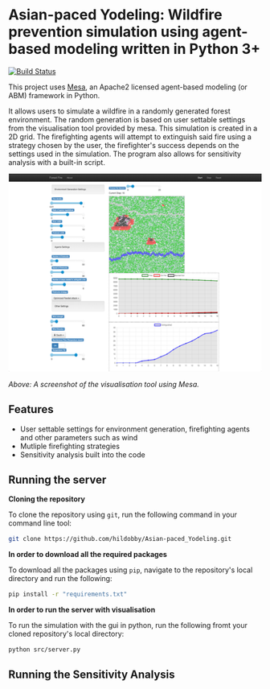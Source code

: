 Asian-paced Yodeling: Wildfire prevention simulation using agent-based modeling written in Python 3+
=========================================
[![Build Status](https://travis-ci.org/hildobby/Asian-paced_Yodeling.svg?branch=master)](https://travis-ci.org/hildobby/Asian-paced_Yodeling)

This project uses [Mesa](https://github.com/projectmesa/mesa), an Apache2 licensed agent-based modeling (or ABM) framework in Python.

It allows users to simulate a wildfire in a randomly generated forest environment. The random generation is based on user settable settings from the visualisation tool provided by mesa. This simulation is created in a 2D grid. The firefighting agents will attempt to extinguish said fire using a strategy chosen by the user, the firefighter's success depends on the settings used in the simulation. The program also allows for sensitivity analysis with a built-in script.

![A screenshot of the simulation's visualisation](https://github.com/hildobby/Asian-paced_Yodeling/blob/master/src/visualisation.png)

*Above: A screenshot of the visualisation tool using Mesa.*

Features
------------

* User settable settings for environment generation, firefighting agents and other parameters such as wind
* Mutliple firefighting strategies
* Sensitivity analysis built into the code

Running the server
------------

**Cloning the repository**

To clone the repository using `git`, run the following command in your command line tool:
```bash
git clone https://github.com/hildobby/Asian-paced_Yodeling.git
```

**In order to download all the required packages**

To download all the packages using `pip`, navigate to the repository's local directory and run the following:
```bash
pip install -r "requirements.txt"
```
**In order to run the server with visualisation**

To run the simulation with the gui in python, run the following fromt your cloned repository's local directory:
```bash
python src/server.py
```

Running the Sensitivity Analysis
------------
